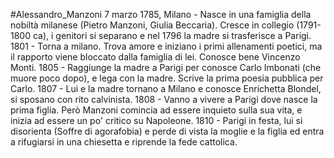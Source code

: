 #Alessandro_Manzoni
7 marzo 1785, Milano - Nasce in una famiglia della nobiltà milanese (Pietro Manzoni, Giulia Beccaria). Cresce in collegio (1791-1800 ca), i genitori si separano e nel 1796 la madre si trasferisce a Parigi.
1801 - Torna a milano. Trova amore e iniziano i primi allenamenti poetici, ma il rapporto viene bloccato dalla famiglia di lei. Conosce bene Vincenzo Monti.
1805 - Raggiunge la madre a Parigi per conosce Carlo Imbonati (che muore poco dopo), e lega con la madre. Scrive la prima poesia pubblica per Carlo. 
1807 - Lui e la madre tornano a Milano e conosce Enrichetta Blondel, si sposano con rito calvinista.
1808 - Vanno a vivere a Parigi dove nasce la prima figlia. Però Manzoni comincia ad essere inquieto sulla sua vita, e inizia ad essere un po' critico su Napoleone.
1810 - Parigi in festa, lui si disorienta (Soffre di agorafobia) e perde di vista la moglie e la figlia ed entra a rifugiarsi in una chiesetta e riprende la fede cattolica.